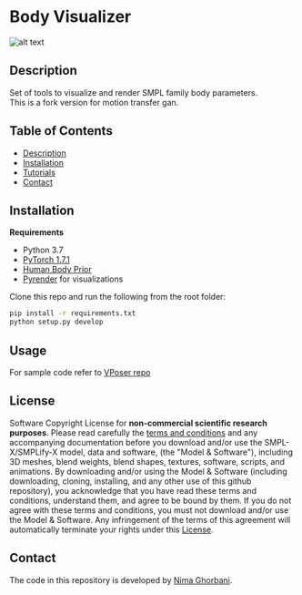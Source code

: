 # Body Visualizer
![alt text](support_data/vposer_samples.png "Novel Human Poses Sampled From the VPoser.")
## Description
Set of tools to visualize and render SMPL family body parameters.   
This is a fork version for motion transfer gan.

## Table of Contents
  * [Description](#description)
  * [Installation](#installation)
  * [Tutorials](#tutorials)
  * [Contact](#contact)

## Installation
**Requirements**
- Python 3.7
- [PyTorch 1.7.1](https://pytorch.org/get-started)
- [Human Body Prior](https://github.com/nghorbani/human_body_prior)
- [Pyrender](https://pyrender.readthedocs.io/en/latest/install/index.html#osmesa) for visualizations

Clone this repo and run the following from the root folder:
```bash
pip install -r requirements.txt
python setup.py develop
```

## Usage
For sample code refer to [VPoser repo](https://github.com/nghorbani/human_body_prior)

## License
Software Copyright License for **non-commercial scientific research purposes**.
Please read carefully the [terms and conditions](./LICENSE) and any accompanying documentation before you download and/or 
use the SMPL-X/SMPLify-X model, data and software, (the "Model & Software"), 
including 3D meshes, blend weights, blend shapes, textures, software, scripts, and animations. 
By downloading and/or using the Model & Software (including downloading, cloning, installing, 
and any other use of this github repository), you acknowledge that you have read these terms and conditions, 
understand them, and agree to be bound by them. If you do not agree with these terms and conditions, 
you must not download and/or use the Model & Software. Any infringement of the terms of this agreement 
will automatically terminate your rights under this [License](./LICENSE).

## Contact
The code in this repository is developed by [Nima Ghorbani](https://nghorbani.github.io/).

